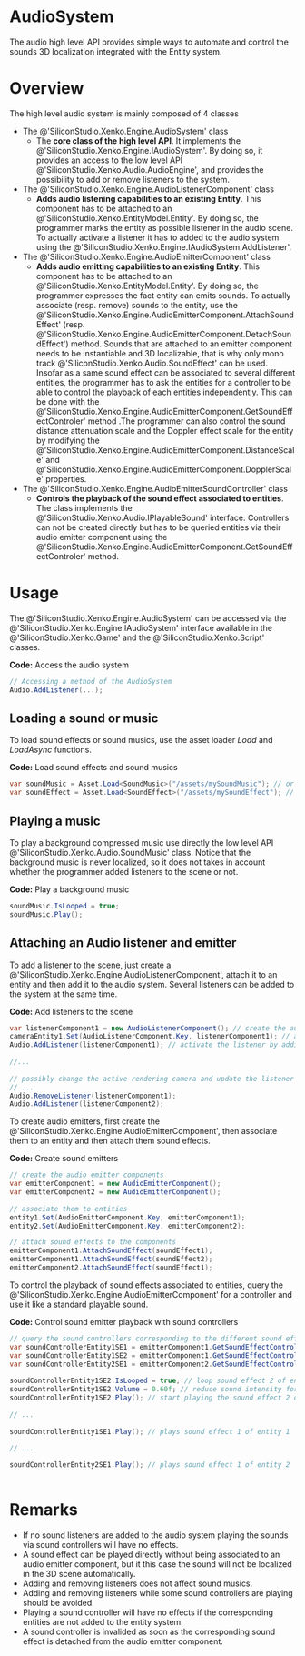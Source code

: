 # AudioSystem

<div class="doc-incomplete"/>

The audio high level API provides simple ways to automate and control the sounds 3D localization integrated with the Entity system.

# Overview

The high level audio system is mainly composed of 4 classes

- The @'SiliconStudio.Xenko.Engine.AudioSystem' class
  - The **core class of the high level API**. It implements the @'SiliconStudio.Xenko.Engine.IAudioSystem'. By doing so, it provides an access to the low level API @'SiliconStudio.Xenko.Audio.AudioEngine', and provides the possibility to add or remove listeners to the system. 
- The @'SiliconStudio.Xenko.Engine.AudioListenerComponent' class 
  - **Adds audio listening capabilities to an existing Entity**. This component has to be attached to an @'SiliconStudio.Xenko.EntityModel.Entity'. By doing so, the programmer marks the entity as possible listener in the audio scene. To actually activate a listener it has to added to the audio system using the @'SiliconStudio.Xenko.Engine.IAudioSystem.AddListener'.
- The @'SiliconStudio.Xenko.Engine.AudioEmitterComponent' class 
  - **Adds audio emitting capabilities to an existing Entity**. This component has to be attached to an @'SiliconStudio.Xenko.EntityModel.Entity'. By doing so, the programmer expresses the fact entity can emits sounds. To actually associate (resp. remove) sounds to the entity, use the @'SiliconStudio.Xenko.Engine.AudioEmitterComponent.AttachSoundEffect' (resp. @'SiliconStudio.Xenko.Engine.AudioEmitterComponent.DetachSoundEffect') method. Sounds that are attached to an emitter component needs to be instantiable and 3D localizable, that is why only mono track @'SiliconStudio.Xenko.Audio.SoundEffect' can be used. Insofar as a same sound effect can be associated to several different entities, the programmer has to ask the entities for a controller to be able to control the playback of each entities independently. This can be done with the @'SiliconStudio.Xenko.Engine.AudioEmitterComponent.GetSoundEffectControler' method .The programmer can also control the sound distance attenuation scale and the Doppler effect scale for the entity by modifying the @'SiliconStudio.Xenko.Engine.AudioEmitterComponent.DistanceScale' and @'SiliconStudio.Xenko.Engine.AudioEmitterComponent.DopplerScale' properties.
- The @'SiliconStudio.Xenko.Engine.AudioEmitterSoundController' class 
  - **Controls the playback of the sound effect associated to entities**. The class implements the @'SiliconStudio.Xenko.Audio.IPlayableSound' interface. Controllers can not be created directly but has to be queried entities via their audio emitter component using the @'SiliconStudio.Xenko.Engine.AudioEmitterComponent.GetSoundEffectControler' method.

# Usage

The @'SiliconStudio.Xenko.Engine.AudioSystem' can be accessed via the @'SiliconStudio.Xenko.Engine.IAudioSystem' interface available in the @'SiliconStudio.Xenko.Game' and the @'SiliconStudio.Xenko.Script' classes.

**Code:** Access the audio system

```cs
// Accessing a method of the AudioSystem
Audio.AddListener(...);
```


## Loading a sound or music

To load sound effects or sound musics, use the asset loader *Load* and *LoadAsync* functions.

 

**Code:** Load sound effects and sound musics

```cs
var soundMusic = Asset.Load<SoundMusic>("/assets/mySoundMusic"); // or await Asset.LoadAsync<SoundMusic>("/assets/mySoundMusic");
var soundEffect = Asset.Load<SoundEffect>("/assets/mySoundEffect"); // or await Asset.LoadAsync<SoundEffect>("/assets/mySoundEffect");
```


## Playing a music

To play a background compressed music use directly the low level API @'SiliconStudio.Xenko.Audio.SoundMusic' class. Notice that the background music is never localized, so it does not takes in account whether the programmer added listeners to the scene or not.

 

**Code:** Play a background music

```cs
soundMusic.IsLooped = true;
soundMusic.Play();
```


## Attaching an Audio listener and emitter

To add a listener to the scene, just create a @'SiliconStudio.Xenko.Engine.AudioListenerComponent', attach it to an entity and then add it to the audio system. Several listeners can be added to the system at the same time. 

**Code:** Add listeners to the scene

```cs
var listenerComponent1 = new AudioListenerComponent(); // create the audio listener component
cameraEntity1.Set(AudioListenerComponent.Key, listenerComponent1); // attach it to the camera entity
Audio.AddListener(listenerComponent1); // activate the listener by adding it to the audio system
 
//...
 
// possibly change the active rendering camera and update the listener in accordance.
// ...
Audio.RemoveListener(listenerComponent1);
Audio.AddListener(listenerComponent2);
```


 

To create audio emitters, first create the @'SiliconStudio.Xenko.Engine.AudioEmitterComponent', then associate them to an entity and then attach them sound effects.

**Code:** Create sound emitters

```cs
// create the audio emitter components
var emitterComponent1 = new AudioEmitterComponent(); 
var emitterComponent2 = new AudioEmitterComponent();
 
// associate them to entities
entity1.Set(AudioEmitterComponent.Key, emitterComponent1);
entity2.Set(AudioEmitterComponent.Key, emitterComponent2);

// attach sound effects to the components
emitterComponent1.AttachSoundEffect(soundEffect1);
emitterComponent1.AttachSoundEffect(soundEffect2);
emitterComponent2.AttachSoundEffect(soundEffect1);
```


 

To control the playback of sound effects associated to entities, query the @'SiliconStudio.Xenko.Engine.AudioEmitterComponent' for a controller and use it like a standard playable sound.

**Code:** Control sound emitter playback with sound controllers

```cs
// query the sound controllers corresponding to the different sound effects and entities.
var soundControllerEntity1SE1 = emitterComponent1.GetSoundEffectController(soundEffect1);
var soundControllerEntity1SE2 = emitterComponent1.GetSoundEffectController(soundEffect2);
var soundControllerEntity2SE1 = emitterComponent2.GetSoundEffectController(soundEffect1);
 
soundControllerEntity1SE2.IsLooped = true; // loop sound effect 2 of entity 1
soundControllerEntity1SE2.Volume = 0.60f; // reduce sound intensity for sound effect 2 of entity 1
soundControllerEntity1SE2.Play(); // start playing the sound effect 2 of entity 1
 
// ...
 
soundControllerEntity1SE1.Play(); // plays sound effect 1 of entity 1
 
// ... 

soundControllerEntity2SE1.Play(); // plays sound effect 1 of entity 2
 
```


# Remarks

- If no sound listeners are added to the audio system playing the sounds via sound controllers will have no effects.
- A sound effect can be played directly without being associated to an audio emitter component, but it this case the sound will not be localized in the 3D scene automatically.
- Adding and removing listeners does not affect sound musics.
- Adding and removing listeners while some sound controllers are playing should be avoided. 
- Playing a sound controller will have no effects if the corresponding entities are not added to the entity system.
- A sound controller is invalided as soon as the corresponding sound effect is detached from the audio emitter component.

